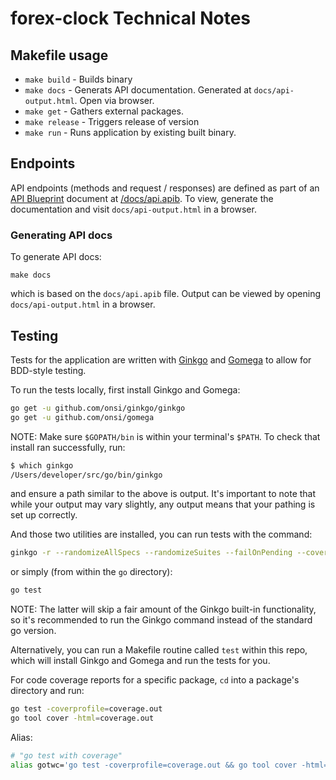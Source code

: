 # forex-clock Technical Notes

## Makefile usage

- `make build` - Builds binary
- `make docs` - Generats API documentation. Generated at `docs/api-output.html`. Open via browser.
- `make get` - Gathers external packages.
- `make release` - Triggers release of version
- `make run` - Runs application by existing built binary.

## Endpoints

API endpoints (methods and request / responses) are defined as part of an [API Blueprint](https://apiblueprint.org/) document at [/docs/api.apib](https://github.com/deezone/forex-clock/blob/master/docs/api.apib). To view, generate the documentation and visit `docs/api-output.html` in a browser.

### Generating API docs

To generate API docs:

```
make docs
```

which is based on the `docs/api.apib` file. Output can be viewed by opening `docs/api-output.html` in a browser.

## Testing

Tests for the application are written with [Ginkgo](http://onsi.github.io/ginkgo/) and [Gomega](http://onsi.github.io/gomega/) to allow for BDD-style testing.

To run the tests locally, first install Ginkgo and Gomega:

```bash
go get -u github.com/onsi/ginkgo/ginkgo
go get -u github.com/onsi/gomega
```

NOTE: Make sure `$GOPATH/bin` is within your terminal's `$PATH`. To check that install ran successfully, run:

```bash
$ which ginkgo
/Users/developer/src/go/bin/ginkgo
```

and ensure a path similar to the above is output. It's important to note that while your output may vary slightly, any output means that your pathing is set up correctly.

And those two utilities are installed, you can run tests with the command:

```bash
ginkgo -r --randomizeAllSpecs --randomizeSuites --failOnPending --cover --trace --race
```

or simply (from within the `go` directory):

```bash
go test
```

NOTE: The latter will skip a fair amount of the Ginkgo built-in functionality, so it's recommended to run the Ginkgo command instead of the standard go version.

Alternatively, you can run a Makefile routine called `test` within this repo, which will install Ginkgo and Gomega and run the tests for you.

For code coverage reports for a specific package, `cd` into a package's directory and run:

```bash
go test -coverprofile=coverage.out
go tool cover -html=coverage.out
```

Alias:

```bash
# "go test with coverage"
alias gotwc='go test -coverprofile=coverage.out && go tool cover -html=coverage.out && rm coverage.out'
```

